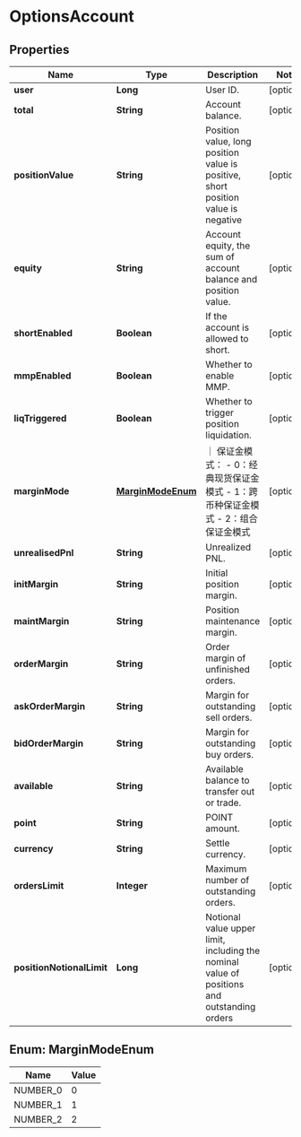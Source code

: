 
# OptionsAccount

## Properties

Name | Type | Description | Notes
------------ | ------------- | ------------- | -------------
**user** | **Long** | User ID. |  [optional]
**total** | **String** | Account balance. |  [optional]
**positionValue** | **String** | Position value, long position value is positive, short position value is negative |  [optional]
**equity** | **String** | Account equity, the sum of account balance and position value. |  [optional]
**shortEnabled** | **Boolean** | If the account is allowed to short. |  [optional]
**mmpEnabled** | **Boolean** | Whether to enable MMP. |  [optional]
**liqTriggered** | **Boolean** | Whether to trigger position liquidation. |  [optional]
**marginMode** | [**MarginModeEnum**](#MarginModeEnum) | ｜ 保证金模式： - 0：经典现货保证金模式 - 1：跨币种保证金模式 - 2：组合保证金模式 |  [optional]
**unrealisedPnl** | **String** | Unrealized PNL. |  [optional]
**initMargin** | **String** | Initial position margin. |  [optional]
**maintMargin** | **String** | Position maintenance margin. |  [optional]
**orderMargin** | **String** | Order margin of unfinished orders. |  [optional]
**askOrderMargin** | **String** | Margin for outstanding sell orders. |  [optional]
**bidOrderMargin** | **String** | Margin for outstanding buy orders. |  [optional]
**available** | **String** | Available balance to transfer out or trade. |  [optional]
**point** | **String** | POINT amount. |  [optional]
**currency** | **String** | Settle currency. |  [optional]
**ordersLimit** | **Integer** | Maximum number of outstanding orders. |  [optional]
**positionNotionalLimit** | **Long** | Notional value upper limit, including the nominal value of positions and outstanding orders |  [optional]

## Enum: MarginModeEnum

Name | Value
---- | -----
NUMBER_0 | 0
NUMBER_1 | 1
NUMBER_2 | 2

